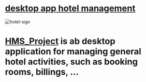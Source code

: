 # [desktop app hotel management](#)



![hotel-sign](https://user-images.githubusercontent.com/100168104/235471091-afd986a4-0cd2-4cb1-84cc-87d3c784fd00.png)


# [HMS_Project](#) is ab desktop application for managing general hotel activities, such as booking rooms, billings, ...

